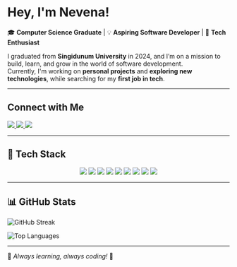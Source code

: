 #  Hey, I'm Nevena!  

🎓 **Computer Science Graduate** | 💡 **Aspiring Software Developer** | 🚀 **Tech Enthusiast**  

I graduated from **Singidunum University** in 2024, and I’m on a mission to build, learn, and grow in the world of software development.  
Currently, I'm working on **personal projects** and **exploring new technologies**, while searching for my **first job in tech**.  

---

##  Connect with Me  
<p align="start">
  <a href="https://instagram.com/nevenamitic__">
    <img src="https://img.shields.io/badge/-Instagram-ff69b4?logo=instagram&logoColor=white" />
  </a>
  <a href="https://www.linkedin.com/in/nevena-mitic-0733a7191/">
    <img src="https://img.shields.io/badge/-LinkedIn-8a2be2?logo=linkedin&logoColor=white" />
  </a>
  <a href="mailto:nevenamitic886@gmail.com">
    <img src="https://img.shields.io/badge/-Email-f06292?logo=gmail&logoColor=white" />
  </a>
</p>

---

## 🎨 Tech Stack  
<p align="center">
  <img src="https://img.shields.io/badge/-Java-f06292?style=for-the-badge&logo=openjdk&logoColor=white" />
  <img src="https://img.shields.io/badge/-JavaScript-ff69b4?style=for-the-badge&logo=javascript&logoColor=white" />
  <img src="https://img.shields.io/badge/-TypeScript-8a2be2?style=for-the-badge&logo=typescript&logoColor=white" />
  <img src="https://img.shields.io/badge/-React-db7093?style=for-the-badge&logo=react&logoColor=white" />
  <img src="https://img.shields.io/badge/-Next.js-ff66b2?style=for-the-badge&logo=next.js&logoColor=white" />
  <img src="https://img.shields.io/badge/-TailwindCSS-8a2be2?style=for-the-badge&logo=tailwind-css&logoColor=white" />
  <img src="https://img.shields.io/badge/-MongoDB-f06292?style=for-the-badge&logo=mongodb&logoColor=white" />
  <img src="https://img.shields.io/badge/-Firebase-ff69b4?style=for-the-badge&logo=firebase&logoColor=white" />
  <img src="https://img.shields.io/badge/-Git-8a2be2?style=for-the-badge&logo=git&logoColor=white" />
</p>

---

## 📊 GitHub Stats  
![GitHub Streak](https://github-readme-streak-stats.herokuapp.com/?user=NevenaMitic&theme=radical&hide_border=false)  

![Top Languages](https://github-readme-stats.vercel.app/api/top-langs/?username=NevenaMitic&theme=radical&hide_border=false&layout=compact)  

---

🌟 *Always learning, always coding!* 💜  

